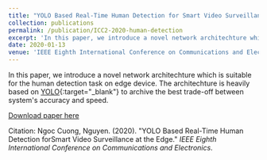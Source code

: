 ```yaml
---
title: "YOLO Based Real-Time Human Detection for Smart Video Surveillance at the Edge"
collection: publications
permalink: /publication/ICC2-2020-human-detection
excerpt: 'In this paper, we introduce a novel network architechture which is suitable for the human detection task on edge device. The network is heavily based on YOLO'
date: 2020-01-13
venue: 'IEEE Eighth International Conference on Communications and Electronics'
---
```

In this paper, we introduce a novel network architechture which is suitable for the human detection task on edge device. The architechture is heavily based on [YOLO](https://arxiv.org/abs/1612.08242){:target="_blank"} to archive the best trade-off between system's accuracy and speed.

[Download paper here](http://cuongnn218.github.io/files/ICCE-human-detection.pdf)

Citation: Ngoc Cuong, Nguyen. (2020). "YOLO Based Real-Time Human Detection forSmart Video Surveillance at the Edge." <i>IEEE Eighth International Conference on Communications and Electronics</i>.